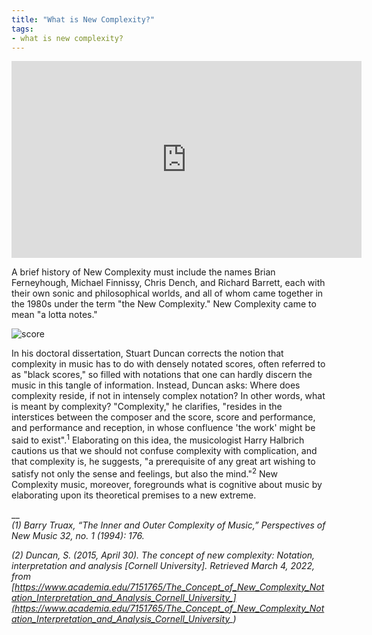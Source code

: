 ```yaml
---
title: "What is New Complexity?"
tags:
- what is new complexity?
---
```

<iframe width="560" height="315" src="https://www.youtube.com/embed/LYMXbM0RCeU" title="YouTube video player" frameborder="0" allow="accelerometer; autoplay; clipboard-write; encrypted-media; gyroscope; picture-in-picture" allowfullscreen></iframe>

A brief history of New Complexity must include the names Brian Ferneyhough, Michael Finnissy, Chris Dench, and Richard Barrett, each with their own sonic and philosophical worlds, and all of whom came together in the 1980s under the term "the New Complexity." New Complexity came to mean "a lotta notes." 

![score](https://sepulchralsimian.github.io/quartz/notes/images/score.jpeg)

In his doctoral dissertation, Stuart Duncan corrects the notion that complexity in music has to do with densely notated scores, often referred to as "black scores," so filled with notations that one can hardly discern the music in this tangle of information. Instead, Duncan asks: Where does complexity reside, if not in intensely complex notation? In other words, what is meant by complexity? "Complexity," he clarifies, "resides in the interstices between the composer and the score, score and performance, and performance and reception, in whose confluence 'the work' might be said to exist".<sup>1</sup> Elaborating on this idea, the musicologist Harry Halbrich cautions us that we should not confuse complexity with complication, and that complexity is, he suggests, "a prerequisite of any great art wishing to satisfy not only the sense and feelings, but also the mind."<sup>2</sup> New Complexity music, moreover, foregrounds what is cognitive about music by elaborating upon its theoretical premises to a new extreme.

__  
*(1) Barry Truax, “The Inner and Outer Complexity of Music,” Perspectives of New Music 32, no. 1 (1994): 176.*

*(2) Duncan, S. (2015, April 30). The concept of new complexity: Notation, interpretation and analysis [Cornell University]. Retrieved March 4, 2022, from [https://www.academia.edu/7151765/The_Concept_of_New_Complexity_Notation_Interpretation_and_Analysis_Cornell_University_](https://www.academia.edu/7151765/The_Concept_of_New_Complexity_Notation_Interpretation_and_Analysis_Cornell_University_)*


